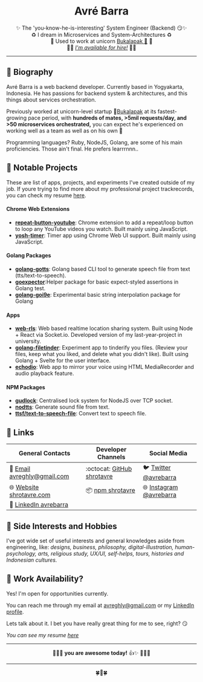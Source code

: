 <div class="info">
  <h1 class="name" align="center"><span>Avré Barra</span></h1>
  <p class="meta-data" align="center">
    ✨ The 'you-know-he-is-interesting' System Engineer (Backend) 😏✨ <br/>
    ♻️ I dream in Microservices and System-Architectures ♻️<br/>
    🦄 Used to work at unicorn <a target="_blank" rel="noopener noreferrer" href="https://www.bukalapak.com">Bukalapak 🤘</a> 🦄 <br/>
    👩🚀 <i><a target="_blank" rel="noopener noreferrer" href="https://github.com/shrotavre/about#-work-availability">I'm available for hire!</a></i> 👨🚀<br/>
  </p>
</div>

---


## 👦 Biography

Avré Barra is a web backend developer. Currently based in Yogyakarta, Indonesia. He has passions for backend system & architectures, and this things about services orchestration.

Previously worked at unicorn-level startup 🦄[Bukalapak](https://www.bukalapak.com) at its fastest-growing pace period, with **hundreds of mates, >5mil requests/day, and >50 microservices orchestrated,** you can expect he's experienced on working well as a team as well as on his own 🐐

Programming languages? Ruby, NodeJS, Golang, are some of his main proficiencies. Those ain't final. He prefers learrrnnn..

## 🍵 Notable Projects
These are list of apps, projects, and experiments I've created outside of my job. If youre trying to find more about my professional project trackrecords, you can check my resume [here](http://vitae.shrotavre.com).

#### Chrome Web Extensions
- [**repeat-button-youtube**](https://chrome.google.com/webstore/detail/repeat-button-youtube/aoanbbgkingihjpbnhmlaabkipkpkmmd): Chrome extension to add a repeat/loop button to loop any YouTube videos you watch. Built mainly using JavaScript.
- [**yosh-timer**](https://chrome.google.com/webstore/detail/yosh-timer/hjijpglmgfocjfkakgfckahooekhgjba): Timer app using Chrome Web UI support. Built mainly using JavaScript.

#### Golang Packages
- [**golang-gotts**](https://github.com/shrotavre/gotts): Golang based CLI tool to generate speech file from text (tts/text-to-speech).
- [**goexpector**](https://github.com/shrotavre/goexpector):Helper package for basic expect-styled assertions in Golang test.
- [**golang-goi9e**](https://github.com/shrotavre/goi9e): Experimental basic string interpolation package for Golang

#### Apps
- [**web-rls**](https://web-rls.herokuapp.com/): Web based realtime location sharing system. Built using Node + React via Socket.io. Developed version of my last-year-project in university.
- [**golang-filetinder**](https://github.com/shrotavre/filetinder): Experiment app to tinderify you files. (Review your files, keep what you liked, and delete what you didn't like). Built using Golang + Svelte for the user interface.
- [**echodio**](https://shrotavre.github.io/echodio/): Web app to mirror your voice using HTML MediaRecorder and audio playback feature.

#### NPM Packages
- [**gudlock**](https://www.npmjs.com/package/gudlock): Centralised lock system for NodeJS over TCP socket.
- [**nodtts**](https://www.npmjs.com/package/nodtts): Generate sound file from text.
- [**ttsf/text-to-speech-file**](https://www.npmjs.com/package/text-to-speech-file): Convert text to speech file.

## 👥 Links
| General Contacts | Developer Channels | Social Media |
| ----------- | ----------- | ----------- |
| 📧 [Email avreghly@gmail.com](mailto:avreghly@gmail.com)          | :octocat: [GitHub shrotavre](https://github.com/shrotavre)  | 🐦 [Twitter @avrebarra](https://twitter.com/avrebarra) |
| 🌐 [Website shrotavre.com](http://www.shrotavre.com)              | 📦 [npm shrotavre](https://npmjs.com/~shrotavre)            | 🌐 [Instagram @avrebarra](https://instagram.com/avrebarra) |
| 💼 [LinkedIn avrebarra](https://www.linkedin.com/in/avre-barra/)  | | |

## 🌠 Side Interests and Hobbies
I’ve got wide set of useful interests and general knowledges aside from engineering, like: *designs, business, philosophy, digital-illustration, human-psychology, arts, religious study, UX/UI, self-helps, tours, histories and Indonesian cultures.*

## 👞 Work Availability?
Yes! I'm open for opportunities currently.


You can reach me through my email at [avreghly@gmail.com](mailto:avreghly@gmail.com) or my [LinkedIn profile](https://www.linkedin.com/in/avre-barra/). 

Lets talk about it. I bet you have really great thing for me to see, right? 😏 

*You can see my resume [here](http://vitae.shrotavre.com)*

---

<div class="info">
  <p class="info-footer" align="center">
     👩🏻‍🚀 <b>you are awesome today!</b> 👍✨ 👨🏻‍🚀<br/>
  </p>
</div>

---

  <p class="info-footer" align="center">
  🍀🏫🍀
  </p>